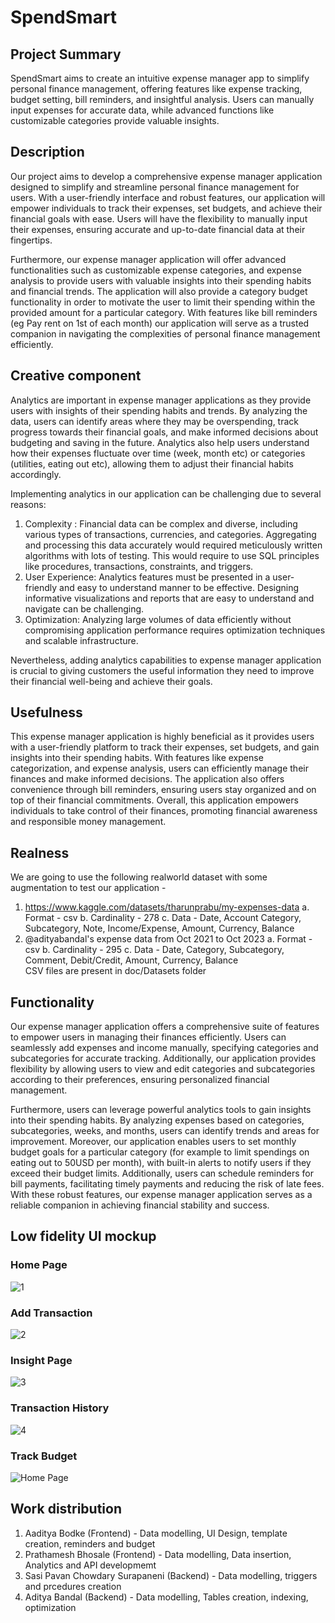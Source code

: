 # SpendSmart

## Project Summary

SpendSmart aims to create an intuitive expense manager app to simplify personal finance management, offering features like expense tracking, budget setting, bill reminders, and insightful analysis. Users can manually input expenses for accurate data, while advanced functions like customizable categories provide valuable insights.

## Description 
Our project aims to develop a comprehensive expense manager application designed to simplify and streamline personal finance management for users. With a user-friendly interface and robust features, our application will empower individuals to track their expenses, set budgets, and achieve their financial goals with ease. Users will have the flexibility to manually input their expenses, ensuring accurate and up-to-date financial data at their fingertips.

Furthermore, our expense manager application will offer advanced functionalities such as customizable expense categories, and expense analysis to provide users with valuable insights into their spending habits and financial trends. The application will also provide a category budget functionality in order to motivate the user to limit their spending within the provided amount for a particular category. With features like bill reminders (eg Pay rent on 1st of each month) our application will serve as a trusted companion in navigating the complexities of personal finance management efficiently.

## Creative component
Analytics are important in expense manager applications as they provide users with insights of their spending habits and trends. By analyzing the data, users can identify areas where they may be overspending, track progress towards their financial goals, and make informed decisions about budgeting and saving in the future. Analytics also help users understand how their expenses fluctuate over time (week, month etc) or categories (utilities, eating out etc), allowing them to adjust their financial habits accordingly.

Implementing analytics in our application can be challenging due to several reasons:
1. Complexity : Financial data can be complex and diverse, including various types of transactions, currencies, and categories. Aggregating and processing this data accurately would required meticulously written algorithms with lots of testing. This would require to use SQL principles like procedures, transactions, constraints, and triggers.
2. User Experience: Analytics features must be presented in a user-friendly and easy to understand manner to be effective. Designing informative visualizations and reports that are easy to understand and navigate can be challenging.
3. Optimization: Analyzing large volumes of data efficiently without compromising application performance requires optimization techniques and scalable infrastructure.

Nevertheless, adding analytics capabilities to expense manager application is crucial to giving customers the useful information they need to improve their financial well-being and achieve their goals.

## Usefulness
This expense manager application is highly beneficial as it provides users with a user-friendly platform to track their expenses, set budgets, and gain insights into their spending habits. With features like expense categorization, and expense analysis, users can efficiently manage their finances and make informed decisions. The application also offers convenience through bill reminders, ensuring users stay organized and on top of their financial commitments. Overall, this application empowers individuals to take control of their finances, promoting financial awareness and responsible money management.

## Realness
We are going to use the following realworld dataset with some augmentation to test our application - 
1. https://www.kaggle.com/datasets/tharunprabu/my-expenses-data
    a. Format - csv
    b. Cardinality - 278
    c. Data - Date, Account	Category, Subcategory, Note, Income/Expense, Amount, Currency, Balance
2. @adityabandal's expense data from Oct 2021 to Oct 2023
    a. Format - csv
    b. Cardinality - 295
    c. Data - Date,	Category, Subcategory, Comment, Debit/Credit, Amount, Currency, Balance    
CSV files are present in doc/Datasets folder

## Functionality
Our expense manager application offers a comprehensive suite of features to empower users in managing their finances efficiently. Users can seamlessly add expenses and income manually, specifying categories and subcategories for accurate tracking. Additionally, our application provides flexibility by allowing users to view and edit categories and subcategories according to their preferences, ensuring personalized financial management.

Furthermore, users can leverage powerful analytics tools to gain insights into their spending habits. By analyzing expenses based on categories, subcategories, weeks, and months, users can identify trends and areas for improvement. Moreover, our application enables users to set monthly budget goals for a particular category (for example to limit spendings on eating out to 50USD per month), with built-in alerts to notify users if they exceed their budget limits. Additionally, users can schedule reminders for bill payments, facilitating timely payments and reducing the risk of late fees. With these robust features, our expense manager application serves as a reliable companion in achieving financial stability and success.

## Low fidelity UI mockup

### Home Page
![1](https://github.com/cs411-alawini/sp24-cs411-team051-OneOOne/assets/68540700/07430d36-2c59-4514-951f-f10c5924cc00)

### Add Transaction
![2](https://github.com/cs411-alawini/sp24-cs411-team051-OneOOne/assets/68540700/77af91e5-86c3-4959-8fed-ef43fc6c517d)

### Insight Page
![3](https://github.com/cs411-alawini/sp24-cs411-team051-OneOOne/assets/68540700/95d71a46-4517-4c6a-ab7a-f4bfe516a8b1)

### Transaction History
![4](https://github.com/cs411-alawini/sp24-cs411-team051-OneOOne/assets/68540700/45b02061-894a-4db1-9848-abfe7266d308)

### Track Budget
![Home Page](https://github.com/cs411-alawini/sp24-cs411-team051-OneOOne/assets/68540700/cc6498f0-0b50-46f7-bd0f-bdcc683928cd)



## Work distribution
1. Aaditya Bodke (Frontend) - Data modelling, UI Design, template creation, reminders and budget
2. Prathamesh Bhosale (Frontend) - Data modelling, Data insertion, Analytics and API developmemt
3. Sasi Pavan Chowdary Surapaneni (Backend) - Data modelling,  triggers and prcedures creation
4. Aditya Bandal (Backend) - Data modelling, Tables creation, indexing, optimization

